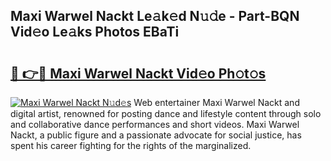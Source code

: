## Maxi Warwel Nackt Le𝚊k𝚎d N𝚞𝚍e - Part-BQN Vid𝚎o Le𝚊ks Photos EBaTi

# <h2><a href="http://fb5icl.evod.top/?m=Maxi+Warwel+Nackt">🔗 👉🔴 Maxi Warwel Nackt Vid𝚎o Ph𝚘t𝚘s</a></h2>

[![Maxi Warwel Nackt N𝚞d𝚎s](https://i.imgur.com/8V9OHl7.gif)](http://fb5icl.evod.top/?m=Maxi+Warwel+Nackt)
Web entertainer Maxi Warwel Nackt and digital artist, renowned for posting dance and lifestyle content through solo and collaborative dance performances and short videos. Maxi Warwel Nackt, a public figure and a passionate advocate for social justice, has spent his career fighting for the rights of the marginalized. 
